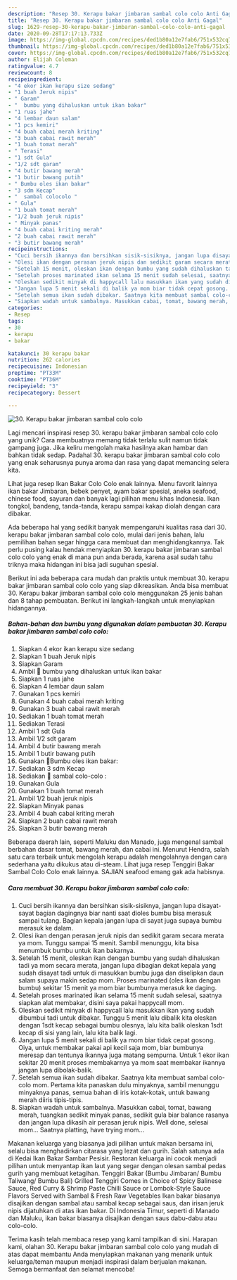 ```yaml
---
description: "Resep 30. Kerapu bakar jimbaran sambal colo colo Anti Gagal"
title: "Resep 30. Kerapu bakar jimbaran sambal colo colo Anti Gagal"
slug: 1629-resep-30-kerapu-bakar-jimbaran-sambal-colo-colo-anti-gagal
date: 2020-09-28T17:17:13.733Z
image: https://img-global.cpcdn.com/recipes/ded1b80a12e7fab6/751x532cq70/30-kerapu-bakar-jimbaran-sambal-colo-colo-foto-resep-utama.jpg
thumbnail: https://img-global.cpcdn.com/recipes/ded1b80a12e7fab6/751x532cq70/30-kerapu-bakar-jimbaran-sambal-colo-colo-foto-resep-utama.jpg
cover: https://img-global.cpcdn.com/recipes/ded1b80a12e7fab6/751x532cq70/30-kerapu-bakar-jimbaran-sambal-colo-colo-foto-resep-utama.jpg
author: Elijah Coleman
ratingvalue: 4.7
reviewcount: 8
recipeingredient:
- "4 ekor ikan kerapu size sedang"
- "1 buah Jeruk nipis"
- " Garam"
- "  bumbu yang dihaluskan untuk ikan bakar"
- "1 ruas jahe"
- "4 lembar daun salam"
- "1 pcs kemiri"
- "4 buah cabai merah kriting"
- "3 buah cabai rawit merah"
- "1 buah tomat merah"
- " Terasi"
- "1 sdt Gula"
- "1/2 sdt garam"
- "4 butir bawang merah"
- "1 butir bawang putih"
- " Bumbu oles ikan bakar"
- "3 sdm Kecap"
- "  sambal colocolo "
- " Gula"
- "1 buah tomat merah"
- "1/2 buah jeruk nipis"
- " Minyak panas"
- "4 buah cabai kriting merah"
- "2 buah cabai rawit merah"
- "3 butir bawang merah"
recipeinstructions:
- "Cuci bersih ikannya dan bersihkan sisik-sisiknya, jangan lupa disayat-sayat bagian dagingnya biar nanti saat dioles bumbu bisa merasuk sampai tulang. Bagian kepala jangan lupa di sayat juga supaya bumbu merasuk ke dalam."
- "Olesi ikan dengan perasan jeruk nipis dan sedikit garam secara merata ya mom. Tunggu sampai 15 menit. Sambil menunggu, kita bisa menumbuk bumbu untuk ikan bakarnya."
- "Setelah 15 menit, oleskan ikan dengan bumbu yang sudah dihaluskan tadi ya mom secara merata, jangan lupa dibagian dekat kepala yang sudah disayat tadi untuk di masukkan bumbu juga dan diselipkan daun salam supaya makin sedap mom. Proses marinated (oles ikan dengan bumbu) sekitar 15 menit ya mom biar bumbunya merasuk ke daging."
- "Setelah proses marinated ikan selama 15 menit sudah selesai, saatnya siapkan alat membakar, disini saya pakai happycall mom."
- "Oleskan sedikit minyak di happycall lalu masukkan ikan yang sudah dibumbui tadi untuk dibakar. Tunggu 5 menit lalu dibalik kita oleskan dengan 1sdt kecap sebagai bumbu olesnya, lalu kita balik oleskan 1sdt kecap di sisi yang lain, lalu kita balik lagi."
- "Jangan lupa 5 menit sekali di balik ya mom biar tidak cepat gosong. Oiya, untuk membakar pakai api kecil saja mom, biar bumbunya meresap dan tentunya ikannya juga matang sempurna. Untuk 1 ekor ikan sekitar 20 menit proses membakarnya ya mom saat membakar ikannya jangan lupa dibolak-balik."
- "Setelah semua ikan sudah dibakar. Saatnya kita membuat sambal colo-colo mom. Pertama kita panaskan dulu minyaknya, sambil menunggu minyaknya panas, semua bahan di iris kotak-kotak, untuk bawang merah diiris tipis-tipis."
- "Siapkan wadah untuk sambalnya. Masukkan cabai, tomat, bawang merah, tuangkan sedikit minyak panas, sedikit gula biar balance rasanya dan jangan lupa dikasih air perasan jeruk nipis. Well done, selesai mom... Saatnya platting, have trying mom..."
categories:
- Resep
tags:
- 30
- kerapu
- bakar

katakunci: 30 kerapu bakar 
nutrition: 262 calories
recipecuisine: Indonesian
preptime: "PT33M"
cooktime: "PT36M"
recipeyield: "3"
recipecategory: Dessert

---
```



![30. Kerapu bakar jimbaran sambal colo colo](https://img-global.cpcdn.com/recipes/ded1b80a12e7fab6/751x532cq70/30-kerapu-bakar-jimbaran-sambal-colo-colo-foto-resep-utama.jpg)

Lagi mencari inspirasi resep 30. kerapu bakar jimbaran sambal colo colo yang unik? Cara membuatnya memang tidak terlalu sulit namun tidak gampang juga. Jika keliru mengolah maka hasilnya akan hambar dan bahkan tidak sedap. Padahal 30. kerapu bakar jimbaran sambal colo colo yang enak seharusnya punya aroma dan rasa yang dapat memancing selera kita.

Lihat juga resep Ikan Bakar Colo Colo enak lainnya. Menu favorit lainnya ikan bakar Jimbaran, bebek penyet, ayam bakar spesial, aneka seafood, chinese food, sayuran dan banyak lagi pilihan menu khas Indonesia. Ikan tongkol, bandeng, tanda-tanda, kerapu sampai kakap diolah dengan cara dibakar.

Ada beberapa hal yang sedikit banyak mempengaruhi kualitas rasa dari 30. kerapu bakar jimbaran sambal colo colo, mulai dari jenis bahan, lalu pemilihan bahan segar hingga cara membuat dan menghidangkannya. Tak perlu pusing kalau hendak menyiapkan 30. kerapu bakar jimbaran sambal colo colo yang enak di mana pun anda berada, karena asal sudah tahu triknya maka hidangan ini bisa jadi suguhan spesial.


Berikut ini ada beberapa cara mudah dan praktis untuk membuat 30. kerapu bakar jimbaran sambal colo colo yang siap dikreasikan. Anda bisa membuat 30. Kerapu bakar jimbaran sambal colo colo menggunakan 25 jenis bahan dan 8 tahap pembuatan. Berikut ini langkah-langkah untuk menyiapkan hidangannya.

<!--inarticleads1-->

##### Bahan-bahan dan bumbu yang digunakan dalam pembuatan 30. Kerapu bakar jimbaran sambal colo colo:

1. Siapkan 4 ekor ikan kerapu size sedang
1. Siapkan 1 buah Jeruk nipis
1. Siapkan  Garam
1. Ambil  🌰 bumbu yang dihaluskan untuk ikan bakar
1. Siapkan 1 ruas jahe
1. Siapkan 4 lembar daun salam
1. Gunakan 1 pcs kemiri
1. Gunakan 4 buah cabai merah kriting
1. Gunakan 3 buah cabai rawit merah
1. Sediakan 1 buah tomat merah
1. Sediakan  Terasi
1. Ambil 1 sdt Gula
1. Ambil 1/2 sdt garam
1. Ambil 4 butir bawang merah
1. Ambil 1 butir bawang putih
1. Gunakan  🍯Bumbu oles ikan bakar:
1. Sediakan 3 sdm Kecap
1. Sediakan  🔪 sambal colo-colo :
1. Gunakan  Gula
1. Gunakan 1 buah tomat merah
1. Ambil 1/2 buah jeruk nipis
1. Siapkan  Minyak panas
1. Ambil 4 buah cabai kriting merah
1. Siapkan 2 buah cabai rawit merah
1. Siapkan 3 butir bawang merah


Beberapa daerah lain, seperti Maluku dan Manado, juga mengenal sambal berbahan dasar tomat, bawang merah, dan cabai ini. Menurut Hendra, salah satu cara terbaik untuk mengolah kerapu adalah mengolahnya dengan cara sederhana yaitu dikukus atau di-steam. Lihat juga resep Tenggiri Bakar Sambal Colo Colo enak lainnya. SAJIAN seafood emang gak ada habisnya. 

<!--inarticleads2-->

##### Cara membuat 30. Kerapu bakar jimbaran sambal colo colo:

1. Cuci bersih ikannya dan bersihkan sisik-sisiknya, jangan lupa disayat-sayat bagian dagingnya biar nanti saat dioles bumbu bisa merasuk sampai tulang. Bagian kepala jangan lupa di sayat juga supaya bumbu merasuk ke dalam.
1. Olesi ikan dengan perasan jeruk nipis dan sedikit garam secara merata ya mom. Tunggu sampai 15 menit. Sambil menunggu, kita bisa menumbuk bumbu untuk ikan bakarnya.
1. Setelah 15 menit, oleskan ikan dengan bumbu yang sudah dihaluskan tadi ya mom secara merata, jangan lupa dibagian dekat kepala yang sudah disayat tadi untuk di masukkan bumbu juga dan diselipkan daun salam supaya makin sedap mom. Proses marinated (oles ikan dengan bumbu) sekitar 15 menit ya mom biar bumbunya merasuk ke daging.
1. Setelah proses marinated ikan selama 15 menit sudah selesai, saatnya siapkan alat membakar, disini saya pakai happycall mom.
1. Oleskan sedikit minyak di happycall lalu masukkan ikan yang sudah dibumbui tadi untuk dibakar. Tunggu 5 menit lalu dibalik kita oleskan dengan 1sdt kecap sebagai bumbu olesnya, lalu kita balik oleskan 1sdt kecap di sisi yang lain, lalu kita balik lagi.
1. Jangan lupa 5 menit sekali di balik ya mom biar tidak cepat gosong. Oiya, untuk membakar pakai api kecil saja mom, biar bumbunya meresap dan tentunya ikannya juga matang sempurna. Untuk 1 ekor ikan sekitar 20 menit proses membakarnya ya mom saat membakar ikannya jangan lupa dibolak-balik.
1. Setelah semua ikan sudah dibakar. Saatnya kita membuat sambal colo-colo mom. Pertama kita panaskan dulu minyaknya, sambil menunggu minyaknya panas, semua bahan di iris kotak-kotak, untuk bawang merah diiris tipis-tipis.
1. Siapkan wadah untuk sambalnya. Masukkan cabai, tomat, bawang merah, tuangkan sedikit minyak panas, sedikit gula biar balance rasanya dan jangan lupa dikasih air perasan jeruk nipis. Well done, selesai mom... Saatnya platting, have trying mom...


Makanan keluarga yang biasanya jadi pilihan untuk makan bersama ini, selalu bisa menghadirkan citarasa yang lezat dan gurih. Salah satunya ada di Kedai Ikan Bakar Sambar Pesisir. Restoran keluarga ini cocok menjadi pilihan untuk menyantap ikan laut yang segar dengan olesan sambal pedas gurih yang membuat ketagihan. Tenggiri Bakar (Bumbu Jimbaran/ Bumbu Taliwang/ Bumbu Bali) Grilled Tenggiri Comes in Choice of Spicy Balinese Sauce, Red Curry &amp; Shrimp Paste Chilli Sauce or Lombok-Style Sauce Flavors Served with Sambal &amp; Fresh Raw Vegetables Ikan bakar biasanya disajikan dengan sambal atau sambal kecap sebagai saus, dan irisan jeruk nipis dijatuhkan di atas ikan bakar. Di Indonesia Timur, seperti di Manado dan Maluku, ikan bakar biasanya disajikan dengan saus dabu-dabu atau colo-colo. 

Terima kasih telah membaca resep yang kami tampilkan di sini. Harapan kami, olahan 30. Kerapu bakar jimbaran sambal colo colo yang mudah di atas dapat membantu Anda menyiapkan makanan yang menarik untuk keluarga/teman maupun menjadi inspirasi dalam berjualan makanan. Semoga bermanfaat dan selamat mencoba!
